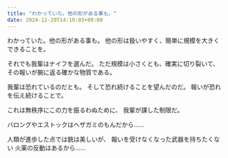 ```yaml
---
title: "わかっていた。他の形がある事も。"
date: 2024-12-20T14:19:03+09:00
---
```

わかっていた。他の形がある事も。
他の形は扱いやすく、簡単に規模を大きくできることを。

それでも我輩はナイフを選んだ。
ただ規模は小さくとも、確実に切り裂いて、その報いが腕に返る確かな物質である。

我輩は恐れているのだとも。
そして恐れ続けることを望んだのだ。
報いが恐れを伝え続けることで。

これは無秩序にこの力を振るわぬために、
我輩が課した制限だ。

バロングやエストックはヘザガミのもんだから……

人類が進歩した点では銃は美しいが、
報いを受けなくなった武器を持ちたくない
火薬の反動はあるから……
